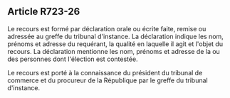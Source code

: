 Article R723-26
----
Le recours est formé par déclaration orale ou écrite faite, remise ou adressée
au greffe du tribunal d'instance. La déclaration indique les nom, prénoms et
adresse du requérant, la qualité en laquelle il agit et l'objet du recours. La
déclaration mentionne les nom, prénoms et adresse de la ou des personnes dont
l'élection est contestée.

Le recours est porté à la connaissance du président du tribunal de commerce et
du procureur de la République par le greffe du tribunal d'instance.

